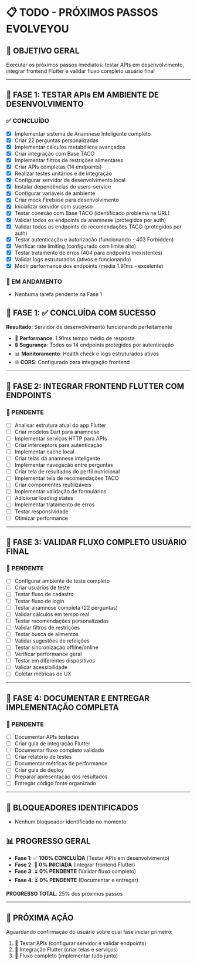 # 📋 TODO - PRÓXIMOS PASSOS EVOLVEYOU

## 🎯 OBJETIVO GERAL
Executar os próximos passos imediatos: testar APIs em desenvolvimento, integrar frontend Flutter e validar fluxo completo usuário final

---

## 📍 FASE 1: TESTAR APIs EM AMBIENTE DE DESENVOLVIMENTO

### ✅ CONCLUÍDO
- [x] Implementar sistema de Anamnese Inteligente completo
- [x] Criar 22 perguntas personalizadas
- [x] Implementar cálculos metabólicos avançados
- [x] Criar integração com Base TACO
- [x] Implementar filtros de restrições alimentares
- [x] Criar APIs completas (14 endpoints)
- [x] Realizar testes unitários e de integração
- [x] Configurar servidor de desenvolvimento local
- [x] Instalar dependências do users-service
- [x] Configurar variáveis de ambiente
- [x] Criar mock Firebase para desenvolvimento
- [x] Inicializar servidor com sucesso
- [x] Testar conexão com Base TACO (identificado problema na URL)
- [x] Validar todos os endpoints da anamnese (protegidos por auth)
- [x] Validar todos os endpoints de recomendações TACO (protegidos por auth)
- [x] Testar autenticação e autorização (funcionando - 403 Forbidden)
- [x] Verificar rate limiting (configurado com limite alto)
- [x] Testar tratamento de erros (404 para endpoints inexistentes)
- [x] Validar logs estruturados (ativos e funcionando)
- [x] Medir performance dos endpoints (média 1.91ms - excelente)

### 🔄 EM ANDAMENTO
- Nenhuma tarefa pendente na Fase 1

## 📍 FASE 1: ✅ **CONCLUÍDA COM SUCESSO**

**Resultado**: Servidor de desenvolvimento funcionando perfeitamente
- 🚀 **Performance**: 1.91ms tempo médio de resposta
- 🔒 **Segurança**: Todos os 14 endpoints protegidos por autenticação
- 📊 **Monitoramento**: Health check e logs estruturados ativos
- 🌐 **CORS**: Configurado para integração frontend

---

## 📍 FASE 2: INTEGRAR FRONTEND FLUTTER COM ENDPOINTS

### 🔄 PENDENTE
- [ ] Analisar estrutura atual do app Flutter
- [ ] Criar modelos Dart para anamnese
- [ ] Implementar serviços HTTP para APIs
- [ ] Criar interceptors para autenticação
- [ ] Implementar cache local
- [ ] Criar telas da anamnese inteligente
- [ ] Implementar navegação entre perguntas
- [ ] Criar tela de resultados do perfil nutricional
- [ ] Implementar tela de recomendações TACO
- [ ] Criar componentes reutilizáveis
- [ ] Implementar validação de formulários
- [ ] Adicionar loading states
- [ ] Implementar tratamento de erros
- [ ] Testar responsividade
- [ ] Otimizar performance

---

## 📍 FASE 3: VALIDAR FLUXO COMPLETO USUÁRIO FINAL

### 🔄 PENDENTE
- [ ] Configurar ambiente de teste completo
- [ ] Criar usuários de teste
- [ ] Testar fluxo de cadastro
- [ ] Testar fluxo de login
- [ ] Testar anamnese completa (22 perguntas)
- [ ] Validar cálculos em tempo real
- [ ] Testar recomendações personalizadas
- [ ] Validar filtros de restrições
- [ ] Testar busca de alimentos
- [ ] Validar sugestões de refeições
- [ ] Testar sincronização offline/online
- [ ] Verificar performance geral
- [ ] Testar em diferentes dispositivos
- [ ] Validar acessibilidade
- [ ] Coletar métricas de UX

---

## 📍 FASE 4: DOCUMENTAR E ENTREGAR IMPLEMENTAÇÃO COMPLETA

### 🔄 PENDENTE
- [ ] Documentar APIs testadas
- [ ] Criar guia de integração Flutter
- [ ] Documentar fluxo completo validado
- [ ] Criar relatório de testes
- [ ] Documentar métricas de performance
- [ ] Criar guia de deploy
- [ ] Preparar apresentação dos resultados
- [ ] Entregar código fonte organizado

---

## 🚨 BLOQUEADORES IDENTIFICADOS
- Nenhum bloqueador identificado no momento

## 📊 PROGRESSO GERAL
- **Fase 1**: ✅ **100% CONCLUÍDA** (Testar APIs em desenvolvimento)
- **Fase 2**: 🔄 **0% INICIADA** (Integrar frontend Flutter)
- **Fase 3**: ⏳ **0% PENDENTE** (Validar fluxo completo)
- **Fase 4**: ⏳ **0% PENDENTE** (Documentar e entregar)

**PROGRESSO TOTAL**: 25% dos próximos passos

---

## 🎯 PRÓXIMA AÇÃO
Aguardando confirmação do usuário sobre qual fase iniciar primeiro:
1. 🧪 Testar APIs (configurar servidor e validar endpoints)
2. 📱 Integração Flutter (criar telas e serviços)
3. 🔄 Fluxo completo (implementar tudo junto)

